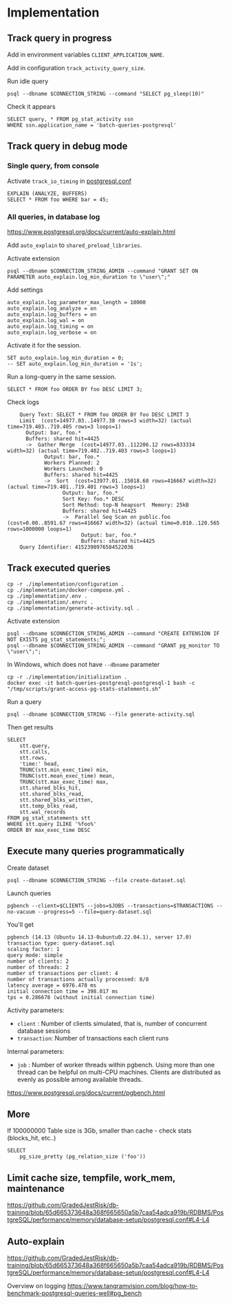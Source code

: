 # Implementation

## Track query in progress

Add in environment variables `CLIENT_APPLICATION_NAME`.

Add in configuration `track_activity_query_size`.

Run idle query
```shell
psql --dbname $CONNECTION_STRING --command "SELECT pg_sleep(10)"
```

Check it appears
```postgresql
SELECT query, * FROM pg_stat_activity ssn
WHERE ssn.application_name = 'batch-queries-postgresql'
```

## Track query in debug mode

### Single query, from console

Activate `track_io_timing` in [postgresql.conf](configuration/postgresql.conf)

```postgresql
EXPLAIN (ANALYZE, BUFFERS)
SELECT * FROM foo WHERE bar = 45;
```

### All queries, in database log

https://www.postgresql.org/docs/current/auto-explain.html

Add `auto_explain` to `shared_preload_libraries`.

Activate extension
```shell
psql --dbname $CONNECTION_STRING_ADMIN --command "GRANT SET ON PARAMETER auto_explain.log_min_duration to \"user\";"
```

Add settings
```text
auto_explain.log_parameter_max_length = 10000
auto_explain.log_analyze = on
auto_explain.log_buffers = on
auto_explain.log_wal = on
auto_explain.log_timing = on
auto_explain.log_verbose = on
```

Activate it for the session.
```postgresql
SET auto_explain.log_min_duration = 0;
-- SET auto_explain.log_min_duration = '1s';
```

Run a long-query in the same session.
```postgresql
SELECT * FROM foo ORDER BY foo DESC LIMIT 3;
```

Check logs
```text
	Query Text: SELECT * FROM foo ORDER BY foo DESC LIMIT 3
	Limit  (cost=14977.03..14977.38 rows=3 width=32) (actual time=719.403..719.405 rows=3 loops=1)
	  Output: bar, foo.*
	  Buffers: shared hit=4425
	  ->  Gather Merge  (cost=14977.03..112206.12 rows=833334 width=32) (actual time=719.402..719.403 rows=3 loops=1)
	        Output: bar, foo.*
	        Workers Planned: 2
	        Workers Launched: 0
	        Buffers: shared hit=4425
	        ->  Sort  (cost=13977.01..15018.68 rows=416667 width=32) (actual time=719.401..719.401 rows=3 loops=1)
	              Output: bar, foo.*
	              Sort Key: foo.* DESC
	              Sort Method: top-N heapsort  Memory: 25kB
	              Buffers: shared hit=4425
	              ->  Parallel Seq Scan on public.foo  (cost=0.00..8591.67 rows=416667 width=32) (actual time=0.010..120.565 rows=1000000 loops=1)
	                    Output: bar, foo.*
	                    Buffers: shared hit=4425
	Query Identifier: 4152398976584522036

```

## Track executed queries

```shell
cp -r ./implementation/configuration .
cp ./implementation/docker-compose.yml .
cp ./implementation/.env .
cp ./implementation/.envrc .
cp ./implementation/generate-activity.sql .
```

Activate extension
```shell
psql --dbname $CONNECTION_STRING_ADMIN --command "CREATE EXTENSION IF NOT EXISTS pg_stat_statements;";
psql --dbname $CONNECTION_STRING_ADMIN --command "GRANT pg_monitor TO \"user\";";
```

In Windows, which does not have `--dbname` parameter
```shell
cp -r ./implementation/initialization .
docker exec -it batch-queries-postgresql-postgresql-1 bash -c "/tmp/scripts/grant-access-pg-stats-statements.sh"
```

Run a query
```postgresql
psql --dbname $CONNECTION_STRING --file generate-activity.sql
```

Then get results
```postgresql
SELECT 
    stt.query,
    stt.calls,
    stt.rows,
    'time:' head,
    TRUNC(stt.min_exec_time) min,
    TRUNC(stt.mean_exec_time) mean,
    TRUNC(stt.max_exec_time) max,
    stt.shared_blks_hit,
    stt.shared_blks_read,
    stt.shared_blks_written,
    stt.temp_blks_read,
    stt.wal_records    
FROM pg_stat_statements stt
WHERE stt.query ILIKE '%foo%'
ORDER BY max_exec_time DESC
```

## Execute many queries programmatically

Create dataset
```shell
psql --dbname $CONNECTION_STRING --file create-dataset.sql
```

Launch queries
```shell
pgbench --client=$CLIENTS --jobs=$JOBS --transactions=$TRANSACTIONS --no-vacuum --progress=5 --file=query-dataset.sql
```

You'll get
```shell
pgbench (14.13 (Ubuntu 14.13-0ubuntu0.22.04.1), server 17.0)
transaction type: query-dataset.sql
scaling factor: 1
query mode: simple
number of clients: 2
number of threads: 2
number of transactions per client: 4
number of transactions actually processed: 8/8
latency average = 6976.478 ms
initial connection time = 398.017 ms
tps = 0.286678 (without initial connection time)
```

Activity parameters:
- `client` : Number of clients simulated, that is, number of concurrent database sessions
- `transaction`: Number of transactions each client runs

Internal parameters:
- `job` : Number of worker threads within pgbench. Using more than one thread can be helpful on multi-CPU machines. Clients are distributed as evenly as possible among available threads.


https://www.postgresql.org/docs/current/pgbench.html

## More
If 100000000
Table size is 3Gb, smaller than cache - check stats (blocks_hit, etc..)
```postgresql
SELECT
    pg_size_pretty (pg_relation_size ('foo'))
```

## Limit cache size, tempfile, work_mem, maintenance
https://github.com/GradedJestRisk/db-training/blob/65d665373648a368f665650a5b7caa54adca919b/RDBMS/PostgreSQL/performance/memory/database-setup/postgresql.conf#L4-L4

## Auto-explain
https://github.com/GradedJestRisk/db-training/blob/65d665373648a368f665650a5b7caa54adca919b/RDBMS/PostgreSQL/performance/memory/database-setup/postgresql.conf#L4-L4


Overview on logging
https://www.tangramvision.com/blog/how-to-benchmark-postgresql-queries-well#pg_bench